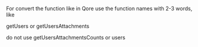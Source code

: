 For convert the function like in Qore use the function names with 2-3 words, like

getUsers or getUsersAttachments

do not use getUsersAttachmentsCounts or users
